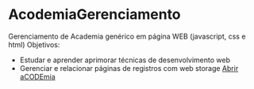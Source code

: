 # AcodemiaGerenciamento
Gerenciamento de Academia genérico em página WEB (javascript, css e html)
 Objetivos:
  - Estudar e aprender aprimorar técnicas de desenvolvimento web
  - Gerenciar e relacionar páginas de registros com web storage
  [Abrir aCODEmia](https://ciscodeto.github.io/AcodemiaGerenciamento/)
